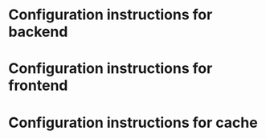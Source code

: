 # Configuration instructions for backend

# Configuration instructions for frontend

# Configuration instructions for cache

